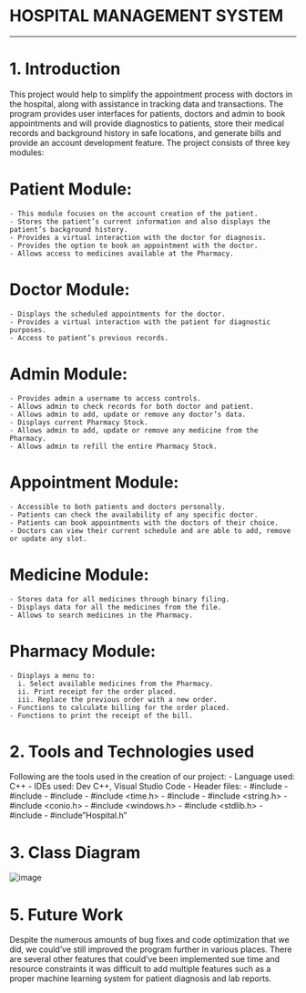 # HOSPITAL MANAGEMENT SYSTEM
__________________________________________________________________________________________________________________________________________________________________________________________________________________

# 1. Introduction
This project would help to simplify the appointment process with doctors in the hospital, along with assistance in tracking data and transactions. The program provides user interfaces for patients, doctors and admin to book appointments and will provide diagnostics to patients, store their medical records and background history in safe locations, and generate bills and provide an account development feature.
The project consists of three key modules:

  # Patient Module:
    - This module focuses on the account creation of the patient.
    - Stores the patient’s current information and also displays the patient’s background history.
    - Provides a virtual interaction with the doctor for diagnosis.
    - Provides the option to book an appointment with the doctor.
    - Allows access to medicines available at the Pharmacy.

  # Doctor Module:
    - Displays the scheduled appointments for the doctor.
    - Provides a virtual interaction with the patient for diagnostic purposes.
    - Access to patient’s previous records.
  
  # Admin Module:
    - Provides admin a username to access controls.
    - Allows admin to check records for both doctor and patient.
    - Allows admin to add, update or remove any doctor’s data.
    - Displays current Pharmacy Stock.
    - Allows admin to add, update or remove any medicine from the Pharmacy.
    - Allows admin to refill the entire Pharmacy Stock.
  
  # Appointment Module:
    - Accessible to both patients and doctors personally.
    - Patients can check the availability of any specific doctor.
    - Patients can book appointments with the doctors of their choice.
    - Doctors can view their current schedule and are able to add, remove or update any slot.

  # Medicine Module:
    - Stores data for all medicines through binary filing.
    - Displays data for all the medicines from the file.
    - Allows to search medicines in the Pharmacy.
  
  # Pharmacy Module:
    - Displays a menu to:
      i. Select available medicines from the Pharmacy.
      ii. Print receipt for the order placed.
      iii. Replace the previous order with a new order.
    - Functions to calculate billing for the order placed.
    - Functions to print the receipt of the bill.


# 2. Tools and Technologies used
  Following are the tools used in the creation of our project:
    - Language used: C++
    - IDEs used: Dev C++, Visual Studio Code
    - Header files:
      - #include <iostream>
      - #include <fstream>
      - #include <cstdlib>
      - #include <time.h>
      - #include <iomanip>
      - #include <string.h>
      - #include <conio.h>
      - #include <windows.h>
      - #include <stdlib.h>
      - #include<sstream>
      - #include”Hospital.h”


# 3. Class Diagram

![image](https://github.com/Hassanj34/Hospital-Management-System/assets/96651621/886272de-92b4-411a-9a15-662451d37109)

# 5. Future Work
Despite the numerous amounts of bug fixes and code optimization that we did, we could’ve still improved the program further in various places. There are several other features that could’ve been implemented sue time and resource constraints it was difficult to add multiple features such as a proper machine learning system for patient diagnosis and lab reports.
